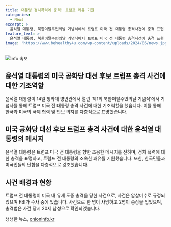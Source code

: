 ```yaml
---
title: 대통령 정치폭력에 충격! 트럼프 쾌유 기원
categories:
  - News
excerpt: >
  윤석열 대통령, 북한이탈주민의날 기념식에서 트럼프 미국 전 대통령 총격사건에 충격 표현  윤석열 대통령은 14일 북한이탈주민의날 기념식에서 트럼프 미국 전 대통령의 총격사건에 대한 충격과 조속한 쾌유를 표현했다. 끔찍한 정치 폭력에 충격을 금할 수 없다고 밝히며 미국민들과 함께 한다는 메시지를 전달했다. 윤 대통령은 관련 사건을 암살미수로 규정하고 수사를 진행 중이며, 총격범은 20세 남성으로 확인됐다고 보도됐다.
feature_text: >
  윤석열 대통령, 북한이탈주민의날 기념식에서 트럼프 미국 전 대통령 총격사건에 충격 표현  윤석열 대통령은 14일 북한이탈주민의날 기념식에서 트럼프 미국 전 대통령의 총격사건에 대한 충격과 조속한 쾌유를 표현했다. 끔찍한 정치 폭력에 충격을 금할 수 없다고 밝히며 미국민들과 함께 한다는 메시지를 전달했다. 윤 대통령은 관련 사건을 암살미수로 규정하고 수사를 진행 중이며, 총격범은 20세 남성으로 확인됐다고 보도됐다.
image: 'https://www.behealthy4u.com/wp-content/uploads/2024/06/news.jpg'
---
```


<p><img src="https://www.behealthy4u.com/wp-content/uploads/2024/06/news.jpg" alt="info 속보" /></p>

<h2 data-ke-size="size26">윤석열 대통령의 미국 공화당 대선 후보 트럼프 총격 사건에 대한 기조역할</h2>

<p data-ke-size="size16">윤석열 대통령이 14일 청와대 영빈관에서 열린 ‘제1회 북한이탈주민의날 기념식’에서 기념사를 통해 트럼프 미국 전 대통령 총격 사건에 대한 기조역할을 했습니다. 이를 통해 한국과 미국의 국제 협력 및 안보 의지를 다층적으로 표명했습니다.</p>

<h2 data-ke-size="size26">미국 공화당 대선 후보 트럼프 총격 사건에 대한 윤석열 대통령의 메시지</h2>

<p data-ke-size="size16">윤석열 대통령은 트럼프 미국 전 대통령을 향한 조용한 메시지를 전하며, 정치 폭력에 대한 충격을 표명하고, 트럼프 전 대통령의 조속한 쾌유를 기원했습니다. 또한, 한국민들과 미국민들의 단합을 다층적으로 강조했습니다.</p>

<h2 data-ke-size="size26">사건 배경과 현황</h2>

<p data-ke-size="size16">트럼프 전 대통령이 미국 내 유세 도중 총격을 당한 사건으로, 사건은 암살미수로 규정되었으며 FBI가 수사 중에 있습니다. 사건으로 한 명이 사망하고 2명이 중상을 입었으며, 총격범은 사건 당시 20세 남성으로 확인되었습니다.</p>
생생한 뉴스, <a href="https://onioninfo.kr" rel="dofollow">onioninfo.kr</a>


